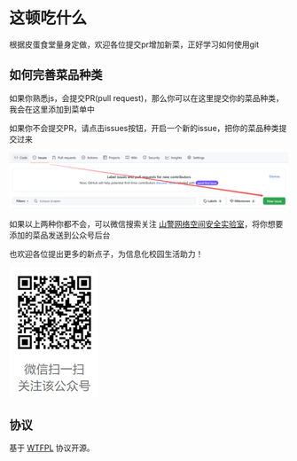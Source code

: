 # 这顿吃什么

根据皮蛋食堂量身定做，欢迎各位提交pr增加新菜，正好学习如何使用git

## 如何完善菜品种类

如果你熟悉js，会提交PR(pull request)，那么你可以在这里提交你的菜品种类，我会在这里添加到菜单中

如果你不会提交PR，请点击issues按钮，开启一个新的issue，把你的菜品种类提交过来

![image-20220504191808900](.assets/.README.assets/image-20220504191808900.png)

如果以上两种你都不会，可以微信搜索关注 [山警网络空间安全实验室](https://mp.weixin.qq.com/s/HFOvgaMjGUY6Ouu-GUgp_A)，将你想要添加的菜品发送到公众号后台

也欢迎各位提出更多的新点子，为信息化校园生活助力！

![image-20220504192110169](.assets/.README.assets/image-20220504192110169.png)

## 协议

基于 [WTFPL](https://en.wikipedia.org/wiki/WTFPL) 协议开源。
